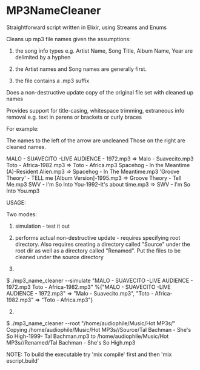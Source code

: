 # MP3NameCleaner

 Straightforward script written in Elixir, using Streams and Enums

 Cleans up mp3 file names given the assumptions:
 1) the song info types e.g. Artist Name, Song Title, Album Name, Year 
 are delimited by a hyphen

 2) the Artist names and Song names are generally first.

 3) the file contains a .mp3 suffix

 Does a non-destructive update copy of the original file set 
 with cleaned up names

 Provides support for title-casing, whitespace trimming, 
 extraneous info removal e.g. text in parens or brackets or curly braces

 For example: 

 The names to the left of the arrow are uncleaned
 Those on the right are cleaned names.

 MALO - SUAVECITO -LIVE AUDIENCE - 1972.mp3 => Malo - Suavecito.mp3
 Toto - Africa-1982.mp3 => Toto - Africa.mp3
 Spacehog - In the Meantime (A)-Resident Alien.mp3 => Spacehog - In The Meantime.mp3
 'Groove Theory' - TELL me [Album Version]-1995.mp3 => Groove Theory - Tell Me.mp3
 SWV - I'm So Into You-1992-It's about time.mp3 => SWV - I'm So Into You.mp3


USAGE: 

Two modes: 
1) simulation - test it out
2) performs actual non-destructive update - requires specifying root directory. Also requires
   creating a directory called "Source" under the root dir as well as a directory called "Renamed".
   Put the files to be cleaned under the source directory

1)
$ ./mp3_name_cleaner --simulate "MALO - SUAVECITO -LIVE AUDIENCE - 1972.mp3 Toto - Africa-1982.mp3"
%{"MALO - SUAVECITO -LIVE AUDIENCE - 1972.mp3" => "Malo - Suavecito.mp3",
  "Toto - Africa-1982.mp3" => "Toto - Africa.mp3"}

2)
$ ./mp3_name_cleaner --root "/home/audiophile/Music/Hot MP3s/"
Copying /home/audiophile/Music/Hot MP3s//Source/Tal Bachman - She's So High-1999- Tal Bachman.mp3 to /home/audiophile/Music/Hot MP3s//Renamed/Tal Bachman - She's So High.mp3

NOTE: To build the executable try 'mix compile' first and then 'mix escript.build'